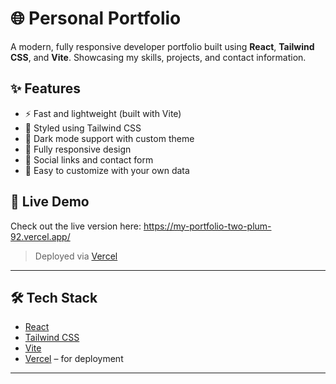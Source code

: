 # 🌐 Personal Portfolio

A modern, fully responsive developer portfolio built using **React**, **Tailwind CSS**, and **Vite**. Showcasing my skills, projects, and contact information.







## ✨ Features

- ⚡ Fast and lightweight (built with Vite)
- 🎨 Styled using Tailwind CSS
- 🌙 Dark mode support with custom theme
- 📱 Fully responsive design
- 🔗 Social links and contact form
- 🧠 Easy to customize with your own data

## 🚀 Live Demo

Check out the live version here: https://my-portfolio-two-plum-92.vercel.app/

> Deployed via [Vercel](https://vercel.com)

---

## 🛠️ Tech Stack

- [React](https://reactjs.org/)
- [Tailwind CSS](https://tailwindcss.com/)
- [Vite](https://vitejs.dev/)
- [Vercel](https://vercel.com/) – for deployment

---









